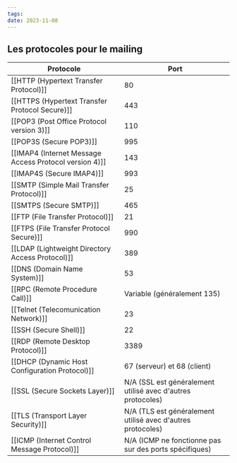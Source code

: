 ```yaml
---
tags: 
date: 2023-11-08
---
```

## Les protocoles pour le mailing

| Protocole                                            | Port   |
|------------------------------------------------------|--------|
| [[HTTP (Hypertext Transfer Protocol)]]                 | 80     |
| [[HTTPS (Hypertext Transfer Protocol Secure)]]         | 443    |
| [[POP3 (Post Office Protocol version 3)]]             | 110    |
| [[POP3S (Secure POP3)]]                                | 995    |
| [[IMAP4 (Internet Message Access Protocol version 4)]] | 143    |
| [[IMAP4S (Secure IMAP4)]]                              | 993    |
| [[SMTP (Simple Mail Transfer Protocol)]]               | 25     |
| [[SMTPS (Secure SMTP)]]                                | 465    |
| [[FTP (File Transfer Protocol)]]                       | 21     |
| [[FTPS (File Transfer Protocol Secure)]]               | 990    |
| [[LDAP (Lightweight Directory Access Protocol)]]       | 389    |
| [[DNS (Domain Name System)]]                           | 53     |
| [[RPC (Remote Procedure Call)]]                        | Variable (généralement 135) |
| [[Telnet (Telecomunication Network)]]                  | 23     |
| [[SSH (Secure Shell)]]                                 | 22     |
| [[RDP (Remote Desktop Protocol)]]                      | 3389   |
| [[DHCP (Dynamic Host Configuration Protocol)]]         | 67 (serveur) et 68 (client) |
| [[SSL (Secure Sockets Layer)]]                         | N/A (SSL est généralement utilisé avec d'autres protocoles) |
|[[TLS (Transport Layer Security)]] | N/A (TLS est généralement utilisé avec d'autres protocoles)|
| [[ICMP (Internet Control Message Protocol)]]           | N/A (ICMP ne fonctionne pas sur des ports spécifiques) |
